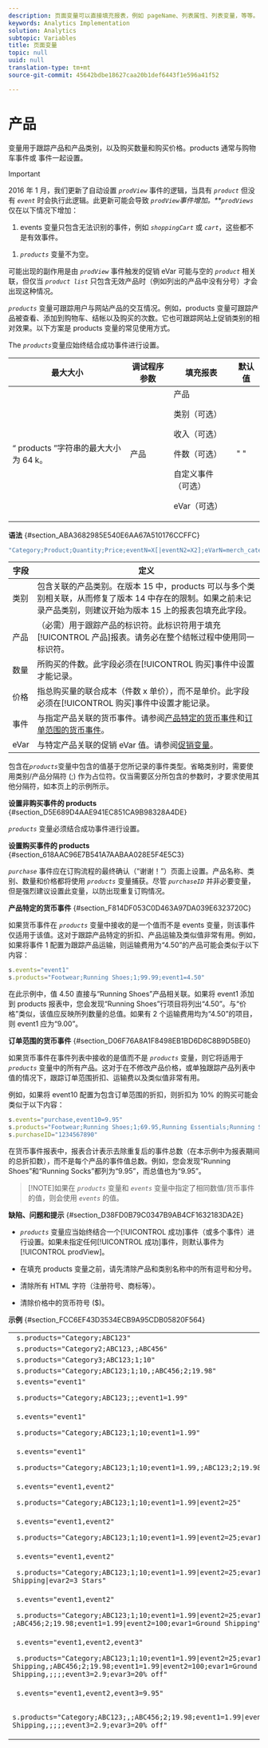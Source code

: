 ```yaml
---
description: 页面变量可以直接填充报表，例如 pageName、列表属性、列表变量，等等。
keywords: Analytics Implementation
solution: Analytics
subtopic: Variables
title: 页面变量
topic: null
uuid: null
translation-type: tm+mt
source-git-commit: 45642bdbe18627caa20b1def6443f1e596a41f52

---
```



# 产品

 变量用于跟踪产品和产品类别，以及购买数量和购买价格。products 通常与购物车事件或 事件一起设置。

<!-- 

products.xml

 -->

>[!IMPORTANT]
>
>2016 年 1 月，我们更新了自动设置 *`prodView`* 事件的逻辑，当具有 *`product`* 但没有 *`event`* 时会执行此逻辑。此更新可能会导致 *`prodView`事件增加。**`prodViews`*&#x200B;仅在以下情况下增加：
>
>1. events 变量只包含无法识别的事件，例如 *`shoppingCart`* 或 *`cart`*，这些都不是有效事件。
   >
   >
1. *`products`* 变量不为空。
>
>
可能出现的副作用是由 *`prodView`* 事件触发的促销 eVar 可能与空的 *`product`* 相关联，但仅当 *`product list`* 只包含无效产品时（例如列出的产品中没有分号）才会出现这种情况。

*`products`* 变量可跟踪用户与网站产品的交互情况。例如，products 变量可跟踪产品被查看、添加到购物车、结帐以及购买的次数。它也可跟踪网站上促销类别的相对效果。以下方案是 products 变量的常见使用方式。

The *`products`*&#x200B;变量应始终结合成功事件进行设置。

<table id="table_D5A11AFDDD364D0993D387906343DDF3"> 
 <thead> 
  <tr> 
   <th class="entry"> 最大大小 </th> 
   <th class="entry"> 调试程序参数 </th> 
   <th class="entry"> 填充报表 </th> 
   <th class="entry"> 默认值 </th> 
  </tr> 
 </thead>
 <tbody> 
  <tr> 
   <td> <p>“<span class="wintitle"> products </span>”字符串的最大大小为 64 k。 </p> </td> 
   <td> 产品 </td> 
   <td> 产品 <p>类别（可选） </p> <p>收入（可选） </p> <p>件数（可选） </p> <p>自定义事件（可选） </p> <p>eVar（可选） </p> </td> 
   <td> " " </td> 
  </tr> 
 </tbody> 
</table>

**语法** {#section_ABA3682985E540E6AA67A510176CCFFC}

```js
"Category;Product;Quantity;Price;eventN=X[|eventN2=X2];eVarN=merch_category[|eVarN2=merch_category2]"
```

| 字段 | 定义 |
|---|---|
| 类别 | 包含关联的产品类别。在版本 15 中，products 可以与多个类别相关联，从而修复了版本 14 中存在的限制。如果之前未记录产品类别，则建议开始为版本 15 上的报表包填充此字段。 |
| 产品 | （必需）用于跟踪产品的标识符。此标识符用于填充[!UICONTROL 产品]报表。请务必在整个结帐过程中使用同一标识符。 |
| 数量 | 所购买的件数。此字段必须在[!UICONTROL 购买]事件中设置才能记录。 |
| 价格 | 指总购买量的联合成本（件数 x 单价），而不是单价。此字段必须在[!UICONTROL 购买]事件中设置才能记录。 |
| 事件 | 与指定产品关联的货币事件。请参阅[产品特定的货币事件](/help/implement/js-implementation/c-variables/page-variables.md#section_F814DF053C0D463A97DA039E6323720C)和[订单范围的货币事件](/help/implement/js-implementation/c-variables/page-variables.md#section_D06F76A8A1F8498EB1BD6D8C8B9D5BE0)。 |
| eVar | 与特定产品关联的促销 eVar 值。请参阅[促销变量](/help/components/c-variables/c-merch-variables/var-merchandising.md)。 |

包含在&#x200B;*`products`*&#x200B;变量中包含的值基于您所记录的事件类型。省略类别时，需要使用类别/产品分隔符 (;) 作为占位符。仅当需要区分所包含的参数时，才要求使用其他分隔符，如本页上的示例所示。

**设置非购买事件的 products** {#section_D5E689D4AAE941EC851CA9B98328A4DE}

*`products`* 变量必须结合成功事件进行设置。

**设置购买事件的 products** {#section_618AAC96E7B541A7AABAA028E5F4E5C3}

*`purchase`* 事件应在订购流程的最终确认（“谢谢！”）页面上设置。产品名称、类别、数量和价格都将使用 *`products`* 变量捕获。尽管 *`purchaseID`* 并非必要变量，但是强烈建议设置此变量，以防出现重复订购情况。

**产品特定的货币事件** {#section_F814DF053C0D463A97DA039E6323720C}

如果货币事件在 *`products`* 变量中接收的是一个值而不是 events 变量，则该事件仅适用于该值。这对于跟踪产品特定的折扣、产品运输及类似值非常有用。例如，如果将事件 1 配置为跟踪产品运输，则运输费用为“4.50”的产品可能会类似于以下内容：

```js
s.events="event1" 
s.products="Footwear;Running Shoes;1;99.99;event1=4.50"
```

在此示例中，值 4.50 直接与“Running Shoes”产品相关联。如果将 event1 添加到 products 报表中，您会发现“Running Shoes”行项目将列出“4.50”。与“价格”类似，该值应反映所列数量的总值。如果有 2 个运输费用均为“4.50”的项目，则 event1 应为“9.00”。

**订单范围的货币事件** {#section_D06F76A8A1F8498EB1BD6D8C8B9D5BE0}

如果货币事件在事件列表中接收的是值而不是 *`products`* 变量，则它将适用于 *`products`* 变量中的所有产品。这对于在不修改产品价格，或单独跟踪产品列表中值的情况下，跟踪订单范围折扣、运输费以及类似值非常有用。

例如，如果将 event10 配置为包含订单范围的折扣，则折扣为 10% 的购买可能会类似于以下内容：

```js
s.events="purchase,event10=9.95" 
s.products="Footwear;Running Shoes;1;69.95,Running Essentials;Running Socks;10;29.50" 
s.purchaseID="1234567890"
```

在货币事件报表中，报表合计表示去除重复后的事件总数（在本示例中为报表期间的总折扣数），而不是每个产品的事件值总数。例如，您会发现“Running Shoes”和“Running Socks”都列为“9.95”，而总值也为“9.95”。

> [!NOTE]如果在 *`products`* 变量和 *`events`* 变量中指定了相同数值/货币事件的值，则会使用 *`events`* 的值。

**缺陷、问题和提示** {#section_D38FD0B79C0347B9AB4CF1632183DA2E}

* *`products`* 变量应当始终结合一个[!UICONTROL 成功]事件（或多个事件）进行设置。如果未指定任何[!UICONTROL 成功]事件，则默认事件为 [!UICONTROL prodView]。

* 在填充 products 变量之前，请先清除产品和类别名称中的所有逗号和分号。
* 清除所有 HTML 字符（注册符号、商标等）。
* 清除价格中的货币符号 ($)。

**示例** {#section_FCC6EF43D3534ECB9A95CDB05820F564}

<table id="table_6F1334E73CE048A5AC0CC28B561C1B2D"> 
 <tbody> 
  <tr> 
   <td colname="col1"> <code> s.products="Category;ABC123" </code> </td> 
  </tr> 
  <tr> 
   <td colname="col1"> <code> s.products="Category2;ABC123,;ABC456" </code> </td> 
  </tr> 
  <tr> 
   <td colname="col1"> <code> s.products="Category3;ABC123;1;10" </code> </td> 
  </tr> 
  <tr> 
   <td colname="col1"> <code> s.products="Category;ABC123;1;10,;ABC456;2;19.98" </code> </td> 
  </tr> 
  <tr> 
   <td colname="col1"> <code> s.events="event1" </code> <p> <code> s.products="Category;ABC123;;;event1=1.99" </code> </p> </td> 
  </tr> 
  <tr> 
   <td colname="col1"> <code> s.events="event1" </code> <p> <code> s.products="Category;ABC123;1;10;event1=1.99" </code> </p> </td> 
  </tr> 
  <tr> 
   <td colname="col1"> <code> s.events="event1" </code> <p> <code> s.products="Category;ABC123;1;10;event1=1.99,;ABC123;2;19.98;event1=1.99" </code> </p> </td> 
  </tr> 
  <tr> 
   <td colname="col1"> <code> s.events="event1,event2" </code> <p> <code> s.products="Category;ABC123;1;10;event1=1.99|event2=25" </code> </p> </td> 
  </tr> 
  <tr> 
   <td colname="col1"> <code> s.events="event1,event2" </code> <p> <code> s.products="Category;ABC123;1;10;event1=1.99|event2=25;evar1=2 Day Shipping" </code> </p> </td> 
  </tr> 
  <tr> 
   <td colname="col1"> <code> s.events="event1,event2" </code> <p> <code> s.products="Category;ABC123;1;10;event1=1.99|event2=25;evar1=2 Day Shipping|evar2=3 Stars" </code> </p> </td> 
  </tr> 
  <tr> 
   <td colname="col1"> <code> s.events="event1,event2" </code> <p> <code> s.products="Category;ABC123;1;10;event1=1.99|event2=25;evar1=2 Day Shipping, ;ABC456;2;19.98;event1=1.99|event2=100;evar1=Ground Shipping" </code> </p> </td> 
  </tr> 
  <tr> 
   <td colname="col1"> <code> s.events="event1,event2,event3" </code> <p> <code> s.products="Category;ABC123;1;10;event1=1.99|event2=25;evar1=2 Day Shipping,;ABC456;2;19.98;event1=1.99|event2=100;evar1=Ground Shipping,;;;;event3=2.9;evar3=20% off" </code> </p> </td> 
  </tr> 
  <tr> 
   <td colname="col1"> <code> s.events="event1,event2,event3=9.95" </code> <p> <code> s.products="Category;ABC123;,;ABC456;2;19.98;event1=1.99|event2=100;evar1=Ground Shipping,;;;;event3=2.9;evar3=20% off" </code> </p> </td> 
  </tr> 
 </tbody> 
</table>

